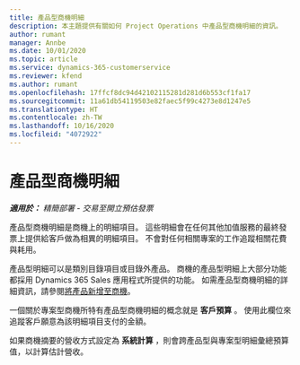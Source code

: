 ```yaml
---
title: 產品型商機明細
description: 本主題提供有關如何 Project Operations 中產品型商機明細的資訊。
author: rumant
manager: Annbe
ms.date: 10/01/2020
ms.topic: article
ms.service: dynamics-365-customerservice
ms.reviewer: kfend
ms.author: rumant
ms.openlocfilehash: 17ffcf8dc94d42102115281d281d6b553cf1fa17
ms.sourcegitcommit: 11a61db54119503e82faec5f99c4273e8d1247e5
ms.translationtype: HT
ms.contentlocale: zh-TW
ms.lasthandoff: 10/16/2020
ms.locfileid: "4072922"
---
```

# <a name="product-based-opportunity-lines"></a>產品型商機明細

_**適用於：** 精簡部署 - 交易至開立預估發票_

產品型商機明細是商機上的明細項目。 這些明細會在任何其他加值服務的最終發票上提供給客戶做為相異的明細項目。 不會對任何相關專案的工作追蹤相關花費與耗用。

產品型明細可以是類別目錄項目或目錄外產品。 商機的產品型明細上大部分功能都採用 Dynamics 365 Sales 應用程式所提供的功能。 如需產品型商機明細的詳細資訊，請參閱[將產品新增至商機](https://docs.microsoft.com/dynamics365/sales-enterprise/add-products-opportunity)。

一個關於專案型商機所特有產品型商機明細的概念就是 **客戶預算** 。 使用此欄位來追蹤客戶願意為該明細項目支付的金額。

如果商機摘要的營收方式設定為 **系統計算** ，則會跨產品型與專案型明細彙總預算值，以計算估計營收。
